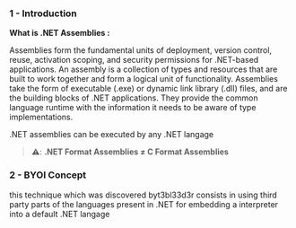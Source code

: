### 1 - Introduction 

**What is .NET Assemblies :**

Assemblies form the fundamental units of deployment, version control, reuse, activation scoping, and security permissions for .NET-based applications. An assembly is a collection of types and resources that are built to work together and form a logical unit of functionality. Assemblies take the form of executable (.exe) or dynamic link library (.dll) files, and are the building blocks of .NET applications. 
They provide the common language runtime with the information it needs to be aware of type implementations.



.NET assemblies can be executed by any .NET langage

> ⚠️: **.NET Format Assemblies ≠ C Format Assemblies**

### 2 - BYOI Concept

this technique which was discovered byt3bl33d3r consists in using third party parts of the languages present in .NET for embedding a interpreter into a default .NET langage
